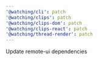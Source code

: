 ```yaml
---
'@watching/cli': patch
'@watching/clips': patch
'@watching/clips-dom': patch
'@watching/clips-react': patch
'@watching/thread-render': patch
---
```


Update remote-ui dependencies
